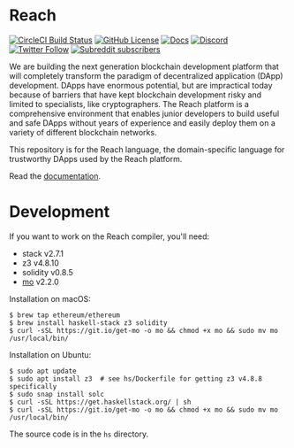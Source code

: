 # Reach
[![CircleCI Build Status](https://circleci.com/gh/reach-sh/reach-lang.svg?style=shield)](https://circleci.com/gh/reach-sh/reach-lang) [![GitHub License](https://img.shields.io/github/license/reach-sh/reach-lang)](https://raw.githubusercontent.com/reach-sh/reach-lang/master/LICENSE) [![Docs](https://img.shields.io/badge/docs-delicious-blue)](http://docs.reach.sh) [![Discord](https://img.shields.io/discord/628402598663290882)](https://discord.com/channels/628402598663290882)  [![Twitter Follow](https://img.shields.io/twitter/follow/reachlang?style=social)](https://twitter.com/reachlang) [![Subreddit subscribers](https://img.shields.io/reddit/subreddit-subscribers/reach_sh?style=social)](https://www.reddit.com/r/reach_sh)

We are building the next generation blockchain development platform that will completely transform the paradigm of decentralized application (DApp) development. DApps have enormous potential, but are impractical today because of barriers that have kept blockchain development risky and limited to specialists, like cryptographers. The Reach platform is a comprehensive environment that enables junior developers to build useful and safe DApps without years of experience and easily deploy them on a variety of different blockchain networks.

This repository is for the Reach language, the domain-specific language for trustworthy DApps used by the Reach platform.

Read the [documentation](https://docs.reach.sh).

# Development

If you want to work on the Reach compiler, you'll need:
- stack v2.7.1
- z3 v4.8.10
- solidity v0.8.5
- [mo](https://github.com/tests-always-included/mo) v2.2.0

Installation on macOS:
```
$ brew tap ethereum/ethereum
$ brew install haskell-stack z3 solidity
$ curl -sSL https://git.io/get-mo -o mo && chmod +x mo && sudo mv mo /usr/local/bin/
```

Installation on Ubuntu:
```
$ sudo apt update
$ sudo apt install z3  # see hs/Dockerfile for getting z3 v4.8.8 specifically
$ sudo snap install solc
$ curl -sSL https://get.haskellstack.org/ | sh
$ curl -sSL https://git.io/get-mo -o mo && chmod +x mo && sudo mv mo /usr/local/bin/
```

The source code is in the `hs` directory.
